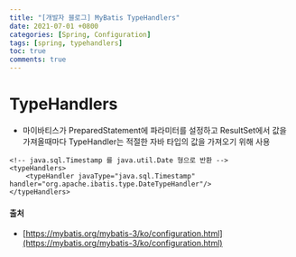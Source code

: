 ```yaml
---
title: "[개발자 블로그] MyBatis TypeHandlers"
date: 2021-07-01 +0800
categories: [Spring, Configuration]
tags: [spring, typehandlers]
toc: true
comments: true
---
```


# TypeHandlers
- 마이바티스가 PreparedStatement에 파라미터를 설정하고 ResultSet에서 값을 가져올때마다 TypeHandler는 적절한 자바 타입의 값을 가져오기 위해 사용

~~~
<!-- java.sql.Timestamp 를 java.util.Date 형으로 반환 --> 
<typeHandlers>
	<typeHandler javaType="java.sql.Timestamp" handler="org.apache.ibatis.type.DateTypeHandler"/>
</typeHandlers>
~~~

#### 출처
- [https://mybatis.org/mybatis-3/ko/configuration.html](https://mybatis.org/mybatis-3/ko/configuration.html)
